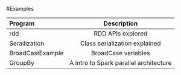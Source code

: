 #Examples

| Program  | Description       |
|:---------|:-----------------:|
| rdd      | RDD APIs explored |
|Serailization | Class serialization explained |
|BroadCastExample | BroadCase variables |
|GroupBy   | A intro to Spark parallel architecture |
